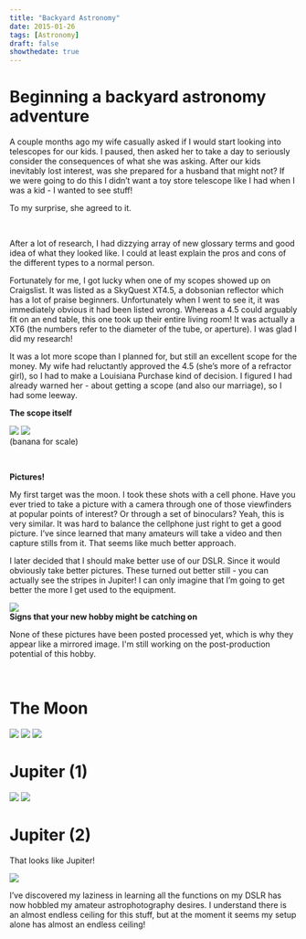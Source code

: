 ```yaml
---
title: "Backyard Astronomy"
date: 2015-01-26
tags: [Astronomy]
draft: false
showthedate: true
---
```


# Beginning a backyard astronomy adventure

<p>A couple months ago my wife casually asked if I would start looking into telescopes for our kids. I paused, then asked her to take a day to seriously consider the consequences of what she was asking. After our kids inevitably lost interest, was she prepared
  for a husband that might not? If we were going to do this I didn’t want a toy store telescope like I had when I was a kid - I wanted to see stuff!
  <p>
    <p>To my surprise, she agreed to it.</p>
    <br/>
    <p>After a lot of research, I had dizzying array of new glossary terms and good idea of what they looked like. I could at least explain the pros and cons of the different types to a normal person. </p>
    <p>Fortunately for me, I got lucky when one of my scopes showed up on Craigslist. It was listed as a SkyQuest XT4.5, a dobsonian reflector which has a lot of praise beginners. Unfortunately when I went to see it, it was immediately obvious it had been
      listed wrong. Whereas a 4.5 could arguably fit on an end table, this one took up their entire living room! It was actually a XT6 (the numbers refer to the diameter of the tube, or aperture). I was glad I did my research! </p>
    <p>It was a lot more scope than I planned for, but still an excellent scope for the money. My wife had reluctantly approved the 4.5 (she’s more of a refractor girl), so I had to make a Louisiana Purchase kind of decision. I figured I had already warned
      her - about getting a scope (and also our marriage), so I had some leeway. </p>
    <p><b>The scope itself</b></p>
    <p>
      <a href="http://2.bp.blogspot.com/-hjhY-iHPstQ/VK1Vse5TVBI/AAAAAAAAvDc/dl2UmPSrX_c/s1600/IMG_3310.JPG" imageanchor="1"><img border="0" src="http://2.bp.blogspot.com/-hjhY-iHPstQ/VK1Vse5TVBI/AAAAAAAAvDc/dl2UmPSrX_c/s320/IMG_3310.JPG" /></a>
      <a href="http://4.bp.blogspot.com/-XdN2VK3FtUE/VK1VsTpKh7I/AAAAAAAAvDc/DCwIXV8eYzA/s1600/IMG_3308.JPG" imageanchor="1"><img border="0" src="http://4.bp.blogspot.com/-XdN2VK3FtUE/VK1VsTpKh7I/AAAAAAAAvDc/DCwIXV8eYzA/s320/IMG_3308.JPG" /></a>
      <br/>(banana for scale) </p>
    <br/>
    <p><b>Pictures!</b></p>
    <p>My first target was the moon. I took these shots with a cell phone. Have you ever tried to take a picture with a camera through one of those viewfinders at popular points of interest? Or through a set of binoculars? Yeah, this is very similar. It
      was hard to balance the cellphone just right to get a good picture. I’ve since learned that many amateurs will take a video and then capture stills from it. That seems like much better approach. </p>
    <p>I later decided that I should make better use of our DSLR. Since it would obviously take better pictures. These turned out better still - you can actually see the stripes in Jupiter! I can only imagine that I’m going to get better the more I get used
      to the equipment. </p>
    <p>
      <a href="http://2.bp.blogspot.com/-T5bir20prhE/VL8sS_JSdXI/AAAAAAAAvyg/iCm9owC80OQ/s1600/20150120_203324.jpg" imageanchor="1"><img border="0" src="http://2.bp.blogspot.com/-T5bir20prhE/VL8sS_JSdXI/AAAAAAAAvyg/iCm9owC80OQ/s320/20150120_203324.jpg" /></a>
      <br/><b>Signs that your new hobby might be catching on</b></p>
    <p>None of these pictures have been posted processed yet, which is why they appear like a mirrored image. I'm still working on the post-production potential of this hobby.</p>
    <br />
    <h1>The Moon</h1>
    <p>
      <a href="http://3.bp.blogspot.com/-ryGf-D_qIfA/VLadMP_I-PI/AAAAAAAAvho/3SvbjErQIfk/s1600/20150114_070514.jpg" imageanchor="1"><img border="0" src="http://3.bp.blogspot.com/-ryGf-D_qIfA/VLadMP_I-PI/AAAAAAAAvho/3SvbjErQIfk/s320/20150114_070514.jpg" /></a>
      <a href="http://3.bp.blogspot.com/-_wVEN3_ZOIg/VLadMBRJlhI/AAAAAAAAvho/lQaYkYan55A/s1600/20150114_071023.jpg" imageanchor="1"><img border="0" src="http://3.bp.blogspot.com/-_wVEN3_ZOIg/VLadMBRJlhI/AAAAAAAAvho/lQaYkYan55A/s320/20150114_071023.jpg" /></a>
      <a href="http://4.bp.blogspot.com/-yvbk97PjfRU/VLadMCi-mkI/AAAAAAAAvho/-i6IXZixJVY/s1600/20150114_072857.jpg" imageanchor="1"><img border="0" src="http://4.bp.blogspot.com/-yvbk97PjfRU/VLadMCi-mkI/AAAAAAAAvho/-i6IXZixJVY/s320/20150114_072857.jpg" /></a>
    </p>
    <h1>Jupiter (1)</h1>
    <p>
      <a href="http://4.bp.blogspot.com/-tX6sJCPAUa4/VLfjCcY1ZuI/AAAAAAAAvlU/Werpzkmu0xo/s1600/20150114_222636.jpg" imageanchor="1"><img border="0" src="http://4.bp.blogspot.com/-tX6sJCPAUa4/VLfjCcY1ZuI/AAAAAAAAvlU/Werpzkmu0xo/s320/20150114_222636.jpg" /></a>
      <a href="http://4.bp.blogspot.com/-blBX7zD-3jA/VLfjCZenM4I/AAAAAAAAvlU/RUs6Sip8D1Y/s1600/20150114_221432.jpg" imageanchor="1"><img border="0" src="http://4.bp.blogspot.com/-blBX7zD-3jA/VLfjCZenM4I/AAAAAAAAvlU/RUs6Sip8D1Y/s320/20150114_221432.jpg" /></a>
    </p>
    <h1>Jupiter (2)</h1>
    <p>That looks like Jupiter!</p>
    <p>
      <a href="http://2.bp.blogspot.com/-XQ9ORH7cB_A/VMaQi7PDTMI/AAAAAAAAv8E/lehPE1cxMgk/s1600/jupiter%2B-%2Bcropped.jpg" imageanchor="1"><img border="0" src="http://2.bp.blogspot.com/-XQ9ORH7cB_A/VMaQi7PDTMI/AAAAAAAAv8E/lehPE1cxMgk/s320/jupiter%2B-%2Bcropped.jpg" /></a>
    </p>
    <p>I’ve discovered my laziness in learning all the functions on my DSLR has now hobbled my amateur astrophotography desires. I understand there is an almost endless ceiling for this stuff, but at the moment it seems my setup alone has almost an endless
      ceiling! </p>
